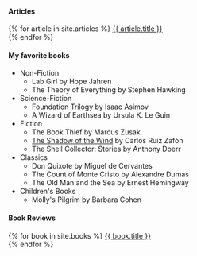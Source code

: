 #### Articles
{% for article in site.articles %}
  <a href="{{ article.url }}">{{ article.title }}</a>  
{% endfor %}

#### My favorite books
* Non-Fiction
  * Lab Girl by Hope Jahren
  * The Theory of Everything by Stephen Hawking
* Science-Fiction
  * Foundation Trilogy by Isaac Asimov
  * A Wizard of Earthsea by Ursula K. Le Guin
* Fiction
  * The Book Thief by Marcus Zusak
  * [The Shadow of the Wind](_books/the-shadow-of-the-wind.md) by Carlos Ruiz Zafón
  * The Shell Collector: Stories by Anthony Doerr
* Classics
  * Don Quixote by Miguel de Cervantes
  * The Count of Monte Cristo by Alexandre Dumas
  * The Old Man and the Sea by Ernest Hemingway
* Children's Books
  * Molly's Pilgrim by Barbara Cohen


#### Book Reviews
{% for book in site.books %}
  <a href="{{ book.url }}">{{ book.title }}</a>  
{% endfor %}

